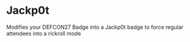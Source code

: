 # Jackp0t
Modifies your DEFCON27 Badge into a Jackp0t badge to force regular attendees into a rickroll mode
